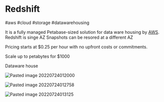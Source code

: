# Redshift
#aws #cloud #storage #datawarehousing 

It is a fully managed Petabase-sized solution for data ware housing by [AWS](AWS/AWS.md).
Redshift is singe AZ
Snapshots can be resored at a different AZ



Pricing starts at $0.25 per hour with no upfront costs or commitments.

Scale up to petabytes for $1000 

Dataware house 

![Pasted image 20220724012000](AWS/--%20Databases%20--/Pasted%20image%2020220724012000.png)


![Pasted image 20220724012758](AWS/--%20Databases%20--/Pasted%20image%2020220724012758.png)

![Pasted image 20220724013125](AWS/--%20Databases%20--/Pasted%20image%2020220724013125.png)